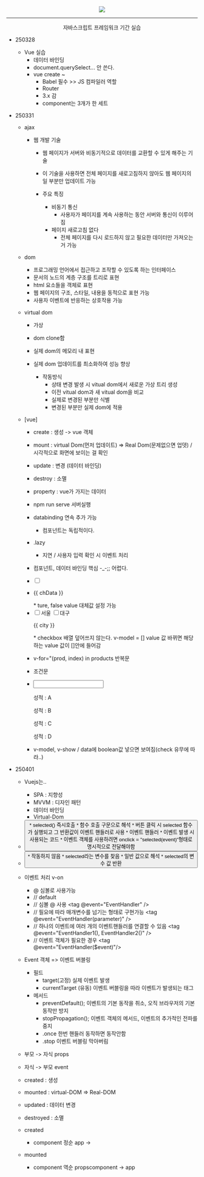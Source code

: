 <div align = center>
  <img src="https://capsule-render.vercel.app/api?type=Venom&color=gradient&height=390&section=header&text=Vue%20js%20learning&fontSize=100&animation=fadeIn&fontAlignY=37&desc=Yedam%20Fullstack%20class&descAlignY=60&descAlign=79"/>
</div>
<hr>
</div>
<div align = center>
  자바스크립트 프레임워크 기간 실습
</div>

* 250328
  * Vue 실습
    * 데이터 바인딩
    * document.querySelect... 안 쓴다.
    * vue create ~
      * Babel 필수 >> JS 컴파일러 역할
      * Router
      * 3.x 감
      * component는 3개가 한 세트

* 250331
  * ajax 
	  * 웹 개발 기술
     	* 웹 페이지가 서버와 비동기적으로 데이터를 교환할 수 있게 해주는 기술
     	* 이 기술을 사용하면 전체 페이지를 새로고침하지 않아도 웹 페이지의 일 부분만 업데이트 가능

		* 주요 특징
		  * 비동기 통신
			  * 사용자가 페이지를 계속 사용하는 동안 서버와 통신이 이루어짐
		  * 페이지 새로고침 없다
			  * 전체 페이지를 다시 로드하지 않고 필요한 데이터만 가져오는 거 가능

  * dom
    * 프로그래밍 언어에서 접근하고 조작할 수 있도록 하는 인터페이스
    * 문서의 노드의 계층 구조를 트리로 표현
    * html 요소들을 객체로 표현
    * 웹 페이지의 구조, 스타일, 내용을 동적으로 표현 가능
    * 사용자 이벤트에 반응하는 상호작용 가능

  * virtual dom
    * 가상
    * dom clone함
    * 실제 dom의 메모리 내 표현
    * 실제 dom 업데이트를 최소화하여 성능 향상

      * 작동방식
        * 상태 변경 발생 시 vitual dom에서 새로운 가상 트리 생성
        * 이전 vitual dom과 새 vitual dom을 비교
        * 실제로 변경된 부분만 식별
        * 변경된 부분만 실제 dom에 적용


  * [vue]
    * create : 생성 -> vue 객체
    * mount : virtual Dom(먼저 업데이트) => Real Dom(문제없으면 업뎃) / 시각적으로 화면에 보이는 걸 확인
    * update : 변경 (데이터 바인딩)
    * destroy : 소멸
    * property : vue가 가지는 데이터

    * npm run serve 서버실행
    * databinding 연속 추가 가능
      * 컴포넌트는 독립적이다.
    * .lazy
      * 지연 / 사용자 입력 확인 시 이벤트 처리
    * 컴포넌트, 데이터 바인딩 핵심 -_-;; 어렵다.

    * <input type="checkbox" v-model="chData" true-value="여" false-value="부">
    * <p>{{ chData }}</p>
      * ture, false value 대체값 설정 가능

    * <div>
        <input type="checkbox" value="서울" v-model="city">서울
        <input type="checkbox" value="대구" v-model="city">대구
        <p>{{ city }}</p>
      </div>
      * checkbox 배열 덮어쓰지 않는다. v-model = [] value 값 바뀌면 해당하는 value 값이 []안에 들어감
    
    * v-for="(prod, index) in products 반복문

    * 조건문
    * <div>
        <input type="number" v-model="grade">
        <p v-if="grade >= 90">성적 : A</p>
        <p v-else-if="grade >= 80">성적 : B</p>
        <p v-else-if="grade >= 70">성적 : C</p>
        <p v-else>성적 : D</p>
      </div>

    * v-model, v-show / data에 boolean값 넣으면 보여짐(check 유무에 따라..)

* 250401
  * Vuejs는..
    * SPA : 지향성
    * MVVM : 디자인 패턴
    * 데이터 바인딩
    * Virtual-Dom

  * <button onclick = "seleted()">
    * selected() 즉시호출
    * 함수 호출 구문으로 해석
    * 버튼 클릭 시 selected 함수가 실행되고 그 반환값이 이벤트 핸들러로 사용
      * 이벤트 핸들러
        * 이벤트 발생 시 사용되는 코드
    * 이벤트 객체를 사용하려면 onclick = "selected(event)"형태로 명시적으로 전달해야함
  * <button onclick = "selected">
    * 작동하지 않음
    * selected라는 변수를 찾음
    * 일반 값으로 해석
    * selected의 변수 값 반환

  * 이벤트 처리 v-on
    * @ 심볼로 사용가능
    * // default
      <tag event="EventHandler" />
    * // 심볼 @ 사용
      <tag @event="EventHandler" />
    * // 필요에 따라 매개변수를 넘기는 형태로 구현가능
      <tag @event="EventHandler(parameter)" />
    * // 하나의 이벤트에 여러 개의 이벤트핸들러를 연결할 수 있음
      <tag @event="EventHandler1(), EventHandler2()" />
    * // 이벤트 객체가 필요한 경우
      <tag @event="EventHandler($event)"/>

  * Event 객체 => 이벤트 버블링
    * 필드
      * target(고정) 실제 이벤트 발생
      * currentTarget (유동) 이벤트 버블링을 따라 이벤트가 발생되는 태그
    * 메서드
      * preventDefault(); 이벤트의 기본 동작을 취소, 오직 브라우저의 기본 동작만 방지
      * stopPropagation(); 이벤트 객체의 메서드, 이벤트의 추가적인 전파를 중지
      * .once 한번 핸들러 동작하면 동작안함
      * .stop 이벤트 버블링 막아버림

  * 부모 -> 자식 props
  * 자식 -> 부모 event

  * created : 생성
  * mounted : virtual-DOM => Real-DOM
  * updated : 데이터 변경
  * destroyed : 소멸

  * created
    * component 정순 app ->
  * mounted
    * component 역순 propscomponent -> app